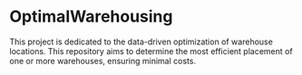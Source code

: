 # OptimalWarehousing
This project is dedicated to the data-driven optimization of warehouse locations. This repository aims to determine the most efficient placement of one or more warehouses, ensuring minimal costs.

